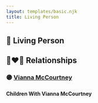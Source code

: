```yaml
---
layout: templates/basic.njk
title: Living Person
---
```

## 🔵 Living Person

## 👩‍❤️‍👨 Relationships

### 🟣 [Vianna McCourtney](/people/3/36741542)

#### Children With Vianna McCourtney